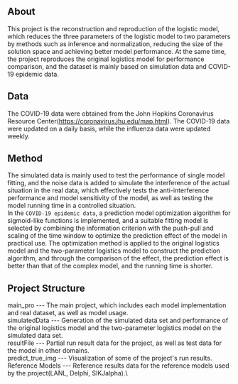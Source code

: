 ## About
This project is the reconstruction and reproduction of the logistic model, which reduces the three parameters of the logistic model to two parameters by methods such as inference and normalization, reducing the size of the solution space and achieving better model performance. At the same time, the project reproduces the original logistics model for performance comparison, and the dataset is mainly based on simulation data and COVID-19 epidemic data.
## Data
The COVID-19 data were obtained from the John Hopkins Coronavirus Resource Center(<a>https://coronavirus.jhu.edu/map.html</a>). The COVID-19 data were updated on a daily basis, while the influenza data were updated weekly.
## Method
The simulated data is mainly used to test the performance of single model fitting, and the noise data is added to simulate the interference of the actual situation in the real data, which effectively tests the anti-interference performance and model sensitivity of the model, as well as testing the model running time in a controlled situation.\
In the `COVID-19 epidemic data`, a prediction model optimization algorithm for sigmoid-like functions is implemented, and a suitable fitting model is selected by combining the information criterion with the push-pull and scaling of the time window to optimize the prediction effect of the model in practical use. The optimization method is applied to the original logistics model and the two-parameter logistics model to construct the prediction algorithm, and through the comparison of the effect, the prediction effect is better than that of the complex model, and the running time is shorter.
## Project Structure
main_pro --- The main project, which includes each model implementation and real dataset, as well as model usage.\
simulatedData --- Generation of the simulated data set and performance of the original logistics model and the two-parameter logistics model on the simulated data set.\
resultFile --- Partial run result data for the project, as well as test data for the model in other domains.\
predict_true_img --- Visualization of some of the project's run results.\
Reference Models --- Reference results data for the reference models used by the project(LANL, Delphi, SIKJalpha).\
